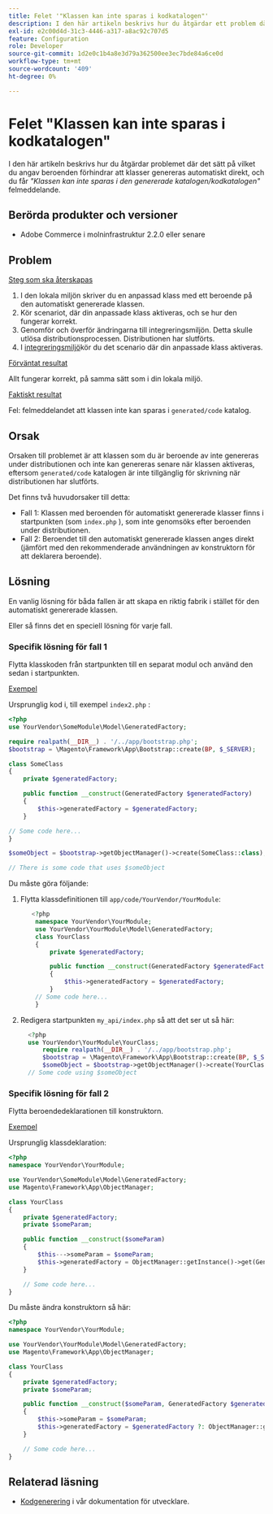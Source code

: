 ```yaml
---
title: Felet '"Klassen kan inte sparas i kodkatalogen"'
description: I den här artikeln beskrivs hur du åtgärdar ett problem där du angav beroenden som förhindrar att klasser genereras automatiskt i farten, och du får felmeddelandet *"Klassen kan inte sparas i den genererade katalogen/kodkatalogen"*.
exl-id: e2c00d4d-31c3-4446-a317-a8ac92c707d5
feature: Configuration
role: Developer
source-git-commit: 1d2e0c1b4a8e3d79a362500ee3ec7bde84a6ce0d
workflow-type: tm+mt
source-wordcount: '409'
ht-degree: 0%

---
```


# Felet &quot;Klassen kan inte sparas i kodkatalogen&quot;

I den här artikeln beskrivs hur du åtgärdar problemet där det sätt på vilket du angav beroenden förhindrar att klasser genereras automatiskt direkt, och du får *&quot;Klassen kan inte sparas i den genererade katalogen/kodkatalogen&quot;* felmeddelande.

## Berörda produkter och versioner

* Adobe Commerce i molninfrastruktur 2.2.0 eller senare

## Problem

<u>Steg som ska återskapas</u>

1. I den lokala miljön skriver du en anpassad klass med ett beroende på den automatiskt genererade klassen.
1. Kör scenariot, där din anpassade klass aktiveras, och se hur den fungerar korrekt.
1. Genomför och överför ändringarna till integreringsmiljön. Detta skulle utlösa distributionsprocessen. Distributionen har slutförts.
1. I [integreringsmiljö](/help/announcements/adobe-commerce-announcements/integration-environment-enhancement-request-pro-and-starter.md)kör du det scenario där din anpassade klass aktiveras.

<u>Förväntat resultat</u>

Allt fungerar korrekt, på samma sätt som i din lokala miljö.

<u>Faktiskt resultat</u>

Fel: felmeddelandet att klassen inte kan sparas i `generated/code` katalog.

## Orsak

Orsaken till problemet är att klassen som du är beroende av inte genereras under distributionen och inte kan genereras senare när klassen aktiveras, eftersom `generated/code` katalogen är inte tillgänglig för skrivning när distributionen har slutförts.

Det finns två huvudorsaker till detta:

* Fall 1: Klassen med beroenden för automatiskt genererade klasser finns i startpunkten (som `index.php` ), som inte genomsöks efter beroenden under distributionen.
* Fall 2: Beroendet till den automatiskt genererade klassen anges direkt (jämfört med den rekommenderade användningen av konstruktorn för att deklarera beroende).

## Lösning

En vanlig lösning för båda fallen är att skapa en riktig fabrik i stället för den automatiskt genererade klassen.

Eller så finns det en speciell lösning för varje fall.

### Specifik lösning för fall 1

Flytta klasskoden från startpunkten till en separat modul och använd den sedan i startpunkten.

<u>Exempel</u>

Ursprunglig kod i, till exempel `index2.php` :

```php
<?php
use YourVendor\SomeModule\Model\GeneratedFactory;

require realpath(__DIR__) . '/../app/bootstrap.php';
$bootstrap = \Magento\Framework\App\Bootstrap::create(BP, $_SERVER);

class SomeClass
{
    private $generatedFactory;

    public function __construct(GeneratedFactory $generatedFactory)
    {
        $this->generatedFactory = $generatedFactory;
    }

// Some code here...
}

$someObject = $bootstrap->getObjectManager()->create(SomeClass::class);

// There is some code that uses $someObject
```

Du måste göra följande:

1. Flytta klassdefinitionen till `app/code/YourVendor/YourModule`:

   ```php
      <?php
       namespace YourVendor\YourModule;
       use YourVendor\YourModule\Model\GeneratedFactory;
       class YourClass
       {
           private $generatedFactory;
   
           public function __construct(GeneratedFactory $generatedFactory)
           {
               $this->generatedFactory = $generatedFactory;
           }
       // Some code here...
       }
   ```

1. Redigera startpunkten `my_api/index.php` så att det ser ut så här:

   ```php
     <?php
     use YourVendor\YourModule\YourClass;
         require realpath(__DIR__) . '/../app/bootstrap.php';
         $bootstrap = \Magento\Framework\App\Bootstrap::create(BP, $_SERVER);
         $someObject = $bootstrap->getObjectManager()->create(YourClass::class);
     // Some code using $someObject
   ```

### Specifik lösning för fall 2

Flytta beroendedeklarationen till konstruktorn.

<u>Exempel</u>

Ursprunglig klassdeklaration:

```php
<?php
namespace YourVendor\YourModule;

use YourVendor\SomeModule\Model\GeneratedFactory;
use Magento\Framework\App\ObjectManager;

class YourClass
{
    private $generatedFactory;
    private $someParam;

    public function __construct($someParam)
    {
        $this--->someParam = $someParam;
        $this->generatedFactory = ObjectManager::getInstance()->get(GeneratedFactory::class);
    }

    // Some code here...
}
```

Du måste ändra konstruktorn så här:

```php
<?php
namespace YourVendor\YourModule;

use YourVendor\YourModule\Model\GeneratedFactory;
use Magento\Framework\App\ObjectManager;

class YourClass
{
    private $generatedFactory;
    private $someParam;

    public function __construct($someParam, GeneratedFactory $generatedFactory = null)
    {
        $this->someParam = $someParam;
        $this->generatedFactory = $generatedFactory ?: ObjectManager::getInstance()->get(GeneratedFactory::class);
    }

    // Some code here...
}
```

## Relaterad läsning

* [Kodgenerering](https://devdocs.magento.com/guides/v2.3/extension-dev-guide/code-generation.html) i vår dokumentation för utvecklare.
